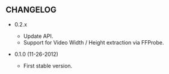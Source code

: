 CHANGELOG
---------

* 0.2.x

  * Update API.
  * Support for Video Width / Height extraction via FFProbe. 

* 0.1.0 (11-26-2012)
  
  * First stable version.
